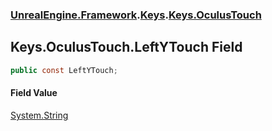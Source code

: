 ### [UnrealEngine.Framework](./UnrealEngine-Framework.md 'UnrealEngine.Framework').[Keys](./Keys.md 'UnrealEngine.Framework.Keys').[Keys.OculusTouch](./Keys-OculusTouch.md 'UnrealEngine.Framework.Keys.OculusTouch')
## Keys.OculusTouch.LeftYTouch Field
  
```csharp
public const LeftYTouch;
```
#### Field Value
[System.String](https://docs.microsoft.com/en-us/dotnet/api/System.String 'System.String')  
